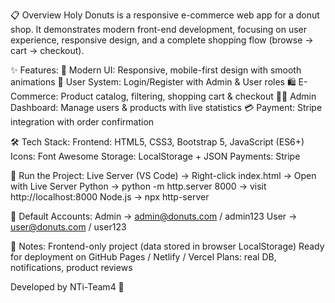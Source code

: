 📋 Overview
Holy Donuts is a responsive e-commerce web app for a donut shop. It demonstrates modern front-end development, focusing on user experience, responsive design, and a complete shopping flow (browse → cart → checkout).

✨ Features:
🎨 Modern UI: Responsive, mobile-first design with smooth animations
🔐 User System: Login/Register with Admin & User roles
🛍️ E-Commerce: Product catalog, filtering, shopping cart & checkout
👨‍💼 Admin Dashboard: Manage users & products with live statistics
💳 Payment: Stripe integration with order confirmation

🛠️ Tech Stack:
Frontend: HTML5, CSS3, Bootstrap 5, JavaScript (ES6+)
Icons: Font Awesome
Storage: LocalStorage + JSON
Payments: Stripe

🚀 Run the Project:
Live Server (VS Code) → Right-click index.html → Open with Live Server
Python → python -m http.server 8000 → visit http://localhost:8000
Node.js → npx http-server

👥 Default Accounts:
Admin → admin@donuts.com / admin123
User → user@donuts.com / user123

📝 Notes:
Frontend-only project (data stored in browser LocalStorage)
Ready for deployment on GitHub Pages / Netlify / Vercel
Plans: real DB, notifications, product reviews

Developed by NTi-Team4 🚀
